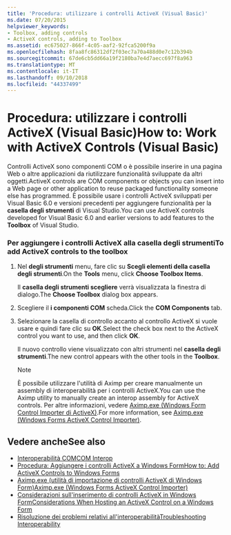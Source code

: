 ```yaml
---
title: 'Procedura: utilizzare i controlli ActiveX (Visual Basic)'
ms.date: 07/20/2015
helpviewer_keywords:
- Toolbox, adding controls
- ActiveX controls, adding to Toolbox
ms.assetid: ec675027-866f-4c05-aaf2-92fca5200f9a
ms.openlocfilehash: 8faa8fc86312df2f03ec7a70a488d0e7c12b394b
ms.sourcegitcommit: 67de6cb5dd66a19f2180ba7e4d7aecc697f8a963
ms.translationtype: MT
ms.contentlocale: it-IT
ms.lasthandoff: 09/10/2018
ms.locfileid: "44337499"
---
```

# <a name="how-to-work-with-activex-controls-visual-basic"></a><span data-ttu-id="6065b-102">Procedura: utilizzare i controlli ActiveX (Visual Basic)</span><span class="sxs-lookup"><span data-stu-id="6065b-102">How to: Work with ActiveX Controls (Visual Basic)</span></span>
<span data-ttu-id="6065b-103">Controlli ActiveX sono componenti COM o è possibile inserire in una pagina Web o altre applicazioni da riutilizzare funzionalità sviluppate da altri oggetti.</span><span class="sxs-lookup"><span data-stu-id="6065b-103">ActiveX controls are COM components or objects you can insert into a Web page or other application to reuse packaged functionality someone else has programmed.</span></span> <span data-ttu-id="6065b-104">È possibile usare i controlli ActiveX sviluppati per Visual Basic 6.0 e versioni precedenti per aggiungere funzionalità per la **casella degli strumenti** di Visual Studio.</span><span class="sxs-lookup"><span data-stu-id="6065b-104">You can use ActiveX controls developed for Visual Basic 6.0 and earlier versions to add features to the **Toolbox** of Visual Studio.</span></span>  
  
### <a name="to-add-activex-controls-to-the-toolbox"></a><span data-ttu-id="6065b-105">Per aggiungere i controlli ActiveX alla casella degli strumenti</span><span class="sxs-lookup"><span data-stu-id="6065b-105">To add ActiveX controls to the toolbox</span></span>  
  
1.  <span data-ttu-id="6065b-106">Nel **degli strumenti** menu, fare clic su **Scegli elementi della casella degli strumenti**.</span><span class="sxs-lookup"><span data-stu-id="6065b-106">On the **Tools** menu, click **Choose Toolbox Items**.</span></span>  
  
     <span data-ttu-id="6065b-107">Il **casella degli strumenti scegliere** verrà visualizzata la finestra di dialogo.</span><span class="sxs-lookup"><span data-stu-id="6065b-107">The **Choose Toolbox** dialog box appears.</span></span>  
  
2.  <span data-ttu-id="6065b-108">Scegliere il **i componenti COM** scheda.</span><span class="sxs-lookup"><span data-stu-id="6065b-108">Click the **COM Components** tab.</span></span>  
  
3.  <span data-ttu-id="6065b-109">Selezionare la casella di controllo accanto al controllo ActiveX si vuole usare e quindi fare clic su **OK**.</span><span class="sxs-lookup"><span data-stu-id="6065b-109">Select the check box next to the ActiveX control you want to use, and then click **OK**.</span></span>  
  
     <span data-ttu-id="6065b-110">Il nuovo controllo viene visualizzato con altri strumenti nel **casella degli strumenti**.</span><span class="sxs-lookup"><span data-stu-id="6065b-110">The new control appears with the other tools in the **Toolbox**.</span></span>  
  
    > [!NOTE]
    >  <span data-ttu-id="6065b-111">È possibile utilizzare l'utilità di Aximp per creare manualmente un assembly di interoperabilità per i controlli ActiveX.</span><span class="sxs-lookup"><span data-stu-id="6065b-111">You can use the Aximp utility to manually create an interop assembly for ActiveX controls.</span></span> <span data-ttu-id="6065b-112">Per altre informazioni, vedere [Aximp.exe (Windows Form Control Importer di ActiveX)](../../../framework/tools/aximp-exe-windows-forms-activex-control-importer.md).</span><span class="sxs-lookup"><span data-stu-id="6065b-112">For more information, see [Aximp.exe (Windows Forms ActiveX Control Importer)](../../../framework/tools/aximp-exe-windows-forms-activex-control-importer.md).</span></span>  
  
## <a name="see-also"></a><span data-ttu-id="6065b-113">Vedere anche</span><span class="sxs-lookup"><span data-stu-id="6065b-113">See also</span></span>

- [<span data-ttu-id="6065b-114">Interoperabilità COM</span><span class="sxs-lookup"><span data-stu-id="6065b-114">COM Interop</span></span>](../../../visual-basic/programming-guide/com-interop/index.md)  
- [<span data-ttu-id="6065b-115">Procedura: Aggiungere i controlli ActiveX a Windows Form</span><span class="sxs-lookup"><span data-stu-id="6065b-115">How to: Add ActiveX Controls to Windows Forms</span></span>](../../../framework/winforms/controls/how-to-add-activex-controls-to-windows-forms.md)  
- [<span data-ttu-id="6065b-116">Aximp.exe (utilità di importazione di controlli ActiveX di Windows Form)</span><span class="sxs-lookup"><span data-stu-id="6065b-116">Aximp.exe (Windows Forms ActiveX Control Importer)</span></span>](../../../framework/tools/aximp-exe-windows-forms-activex-control-importer.md)  
- [<span data-ttu-id="6065b-117">Considerazioni sull'inserimento di controlli ActiveX in Windows Form</span><span class="sxs-lookup"><span data-stu-id="6065b-117">Considerations When Hosting an ActiveX Control on a Windows Form</span></span>](../../../framework/winforms/controls/considerations-when-hosting-an-activex-control-on-a-windows-form.md)  
- [<span data-ttu-id="6065b-118">Risoluzione dei problemi relativi all'interoperabilità</span><span class="sxs-lookup"><span data-stu-id="6065b-118">Troubleshooting Interoperability</span></span>](../../../visual-basic/programming-guide/com-interop/troubleshooting-interoperability.md)
